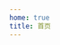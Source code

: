 ```yaml
---
home: true
title: 首页
---
```


<div style="height: 60vh; min-height: 500px">
  <KnowledgeGraphAsync
    title="知识图谱"
    url="/data/knowledge.json"
    :force="{ edgeLength: 30, repulsion: 50, gravity: 0.1 }"
  />
</div>
